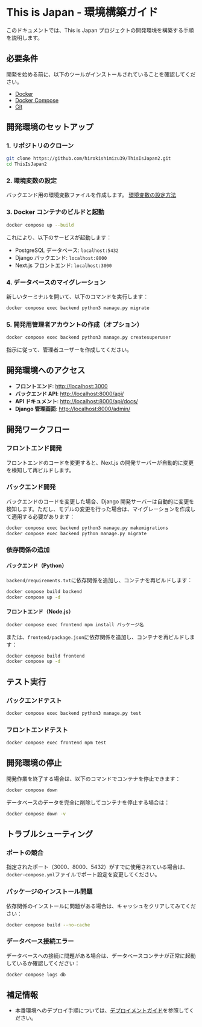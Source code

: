 # This is Japan - 環境構築ガイド

このドキュメントでは、This is Japan プロジェクトの開発環境を構築する手順を説明します。

## 必要条件

開発を始める前に、以下のツールがインストールされていることを確認してください。

- [Docker](https://www.docker.com/get-started)
- [Docker Compose](https://docs.docker.com/compose/install/)
- [Git](https://git-scm.com/downloads)

## 開発環境のセットアップ

### 1. リポジトリのクローン

```bash
git clone https://github.com/hirokishimizu39/ThisIsJapan2.git
cd ThisIsJapan2
```

### 2. 環境変数の設定

バックエンド用の環境変数ファイルを作成します。
[環境変数の設定方法](https://github.com/hirokishimizu39/ThisIsJapan2/blob/main/docs/environment_variables.md)


### 3. Docker コンテナのビルドと起動

```bash
docker compose up --build
```

これにより、以下のサービスが起動します：

- PostgreSQL データベース: `localhost:5432`
- Django バックエンド: `localhost:8000`
- Next.js フロントエンド: `localhost:3000`

### 4. データベースのマイグレーション

新しいターミナルを開いて、以下のコマンドを実行します：

```bash
docker compose exec backend python3 manage.py migrate
```

### 5. 開発用管理者アカウントの作成（オプション）

```bash
docker compose exec backend python3 manage.py createsuperuser
```

指示に従って、管理者ユーザーを作成してください。

## 開発環境へのアクセス

- **フロントエンド**: [http://localhost:3000](http://localhost:3000)
- **バックエンド API**: [http://localhost:8000/api/](http://localhost:8000/api/)
- **API ドキュメント**: [http://localhost:8000/api/docs/](http://localhost:8000/api/docs/)
- **Django 管理画面**: [http://localhost:8000/admin/](http://localhost:8000/admin/)

## 開発ワークフロー

### フロントエンド開発

フロントエンドのコードを変更すると、Next.js の開発サーバーが自動的に変更を検知して再ビルドします。

### バックエンド開発

バックエンドのコードを変更した場合、Django 開発サーバーは自動的に変更を検知します。ただし、モデルの変更を行った場合は、マイグレーションを作成して適用する必要があります：

```bash
docker compose exec backend python3 manage.py makemigrations
docker compose exec backend python manage.py migrate
```

### 依存関係の追加

#### バックエンド（Python）

`backend/requirements.txt`に依存関係を追加し、コンテナを再ビルドします：

```bash
docker compose build backend
docker compose up -d
```

#### フロントエンド（Node.js）

```bash
docker compose exec frontend npm install パッケージ名
```

または、`frontend/package.json`に依存関係を追加し、コンテナを再ビルドします：

```bash
docker compose build frontend
docker compose up -d
```

## テスト実行

### バックエンドテスト

```bash
docker compose exec backend python3 manage.py test
```

### フロントエンドテスト

```bash
docker compose exec frontend npm test
```

## 開発環境の停止

開発作業を終了する場合は、以下のコマンドでコンテナを停止できます：

```bash
docker compose down
```

データベースのデータを完全に削除してコンテナを停止する場合は：

```bash
docker compose down -v
```

## トラブルシューティング

### ポートの競合

指定されたポート（3000、8000、5432）がすでに使用されている場合は、`docker-compose.yml`ファイルでポート設定を変更してください。

### パッケージのインストール問題

依存関係のインストールに問題がある場合は、キャッシュをクリアしてみてください：

```bash
docker compose build --no-cache
```

### データベース接続エラー

データベースへの接続に問題がある場合は、データベースコンテナが正常に起動しているか確認してください：

```bash
docker compose logs db
```

## 補足情報

- 本番環境へのデプロイ手順については、[デプロイメントガイド](deployment/deployment-guide.md)を参照してください。
